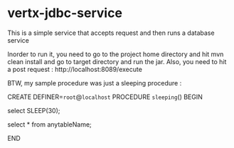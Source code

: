 # vertx-jdbc-service
This is a simple service that accepts request and then runs a database service

Inorder to run it, you need to go to the project home directory and hit mvn clean install and go to target directory and run the jar.
Also, you need to hit a post request : http://localhost:8089/execute

BTW, my sample procedure was just a sleeping procedure : 

CREATE DEFINER=`root`@`localhost` PROCEDURE `sleeping`()
BEGIN

select SLEEP(30);

select * from anytableName;

END
